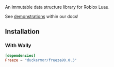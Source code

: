 An immutable data structure library for Roblox Luau.

See [demonstrations](https://benbrimeyer.github.io/Freeze/docs/Demonstration) within our docs!

## Installation

### With Wally

```toml
[dependencies]
Freeze = "duckarmor/freeze@0.0.3"
```
